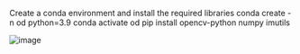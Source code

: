 Create a conda environment and install the required libraries
conda create -n od python=3.9
conda activate od
pip install opencv-python numpy imutils

![image](https://github.com/chalumurimadhu/BubbleGame/assets/124064537/cd3ee72c-5e72-4afd-8a57-43dc6c8bfbfd)
